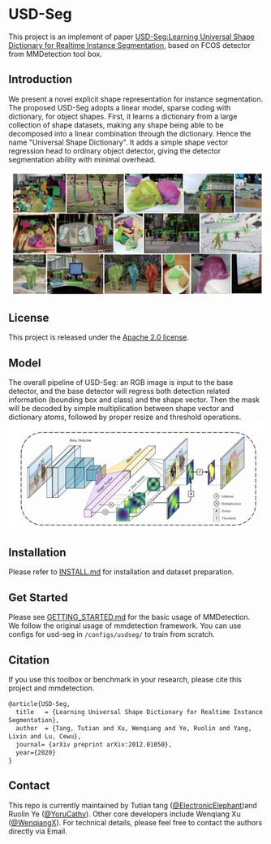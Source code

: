 # USD-Seg
This project is an implement of paper [USD-Seg:Learning Universal Shape Dictionary for Realtime Instance Segmentation](https://arxiv.org/abs/2012.01050), based on FCOS detector from MMDetection tool box.

## Introduction
<!-- ![demo image](demo/coco_test_12510.jpg) -->
We present a novel explicit shape representation for instance segmentation.
The proposed USD-Seg adopts a linear model, sparse coding with dictionary, for object shapes.
First, it learns a dictionary from a large collection of shape datasets, making any shape being able to be decomposed into a linear combination through the dictionary.
Hence the name "Universal Shape Dictionary".
It adds a simple shape vector regression head to ordinary object detector, giving the detector segmentation ability with minimal overhead.

![demo image](demo/coco.png)


## License

This project is released under the [Apache 2.0 license](LICENSE).



## Model
The overall pipeline of USD-Seg: an RGB image is input to the base detector, and the base detector will regress
both detection related information (bounding box and class) and the shape vector. Then the mask will be decoded by simple
multiplication between shape vector and dictionary atoms, followed by proper resize and threshold operations.
![demo image](demo/pipeline.jpg)
## Installation
Please refer to [INSTALL.md](docs/INSTALL.md) for installation and dataset preparation.
## Get Started
Please see [GETTING_STARTED.md](docs/GETTING_STARTED.md) for the basic usage of MMDetection.  
We follow the original usage of mmdetection framework. You can use configs for usd-seg in `/configs/usdseg/` to train from scratch.



## Citation

If you use this toolbox or benchmark in your research, please cite this project and mmdetection.
```
@article{USD-Seg,
  title   = {Learning Universal Shape Dictionary for Realtime Instance Segmentation},
  author  = {Tang, Tutian and Xu, Wenqiang and Ye, Ruolin and Yang, Lixin and Lu, Cewu},
  journal= {arXiv preprint arXiv:2012.01050},
  year={2020}
}
```


## Contact

This repo is currently maintained by Tutian tang ([@ElectronicElephant](http://github.com/ElectronicElephant))and Ruolin Ye ([@YoruCathy](https://github.com/YoruCathy)). Other core developers include Wenqiang Xu ([@WenqiangX](https://github.com/WenqiangX)). For technical details, please feel free to contact the authors directly via Email.
